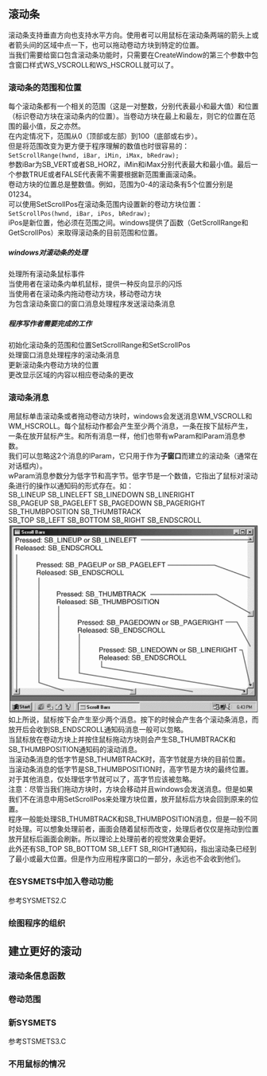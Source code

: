 ## 滚动条
滚动条支持垂直方向也支持水平方向。使用者可以用鼠标在滚动条两端的箭头上或者箭头间的区域中点一下，也可以拖动卷动方块到特定的位置。  
当我们需要给窗口包含滚动条功能时，只需要在CreateWindow的第三个参数中包含窗口样式WS_VSCROLL和WS_HSCROLL就可以了。  
### 滚动条的范围和位置
每个滚动条都有一个相关的范围（这是一对整数，分别代表最小和最大值）和位置（标识卷动方块在滚动条内的位置）。当卷动方块在最上和最左，则它的位置在范围的最小值，反之亦然。  
在内定情况下，范围从0（顶部或左部）到100（底部或右步）。  
但是将范围改变为更方便于程序理解的数值也时很容易的：  
`SetScrollRange(hwnd, iBar, iMin, iMax, bRedraw);`  
参数iBar为SB_VERT或者SB_HORZ，iMin和iMax分别代表最大和最小值。最后一个参数TRUE或者FALSE代表需不需要根据新范围重画滚动条。   
卷动方块的位置总是整数值。例如，范围为0-4的滚动条有5个位置分别是01234。  
可以使用SetScrollPos在滚动条范围内设置新的卷动方块位置：  
`SetScrollPos(hwnd, iBar, iPos, bRedraw);`  
iPos是新位置，他必须在范围之间。windows提供了函数（GetScrollRange和GetScrollPos）来取得滚动条的目前范围和位置。  
##### windows对滚动条的处理
处理所有滚动条鼠标事件  
当使用者在滚动条内单机鼠标，提供一种反向显示的闪烁  
当使用者在滚动条内拖动卷动方块，移动卷动方块  
为包含滚动条窗口的窗口消息处理程序发送滚动条消息  
##### 程序写作者需要完成的工作  
初始化滚动条的范围和位置SetScrollRange和SetScrollPos  
处理窗口消息处理程序的滚动条消息  
更新滚动条内卷动方块的位置  
更改显示区域的内容以相应卷动条的更改  
### 滚动条消息
用鼠标单击滚动条或者拖动卷动方块时，windows会发送消息WM_VSCROLL和WM_HSCROLL。每个鼠标动作都会产生至少两个消息，一条在按下鼠标产生，一条在放开鼠标产生。和所有消息一样，他们也带有wParam和lParam消息参数。  
我们可以忽略这2个消息的lParam，它只用于作为**子窗口**而建立的滚动条（通常在对话框内）。   
wParam消息参数分为低字节和高字节。低字节是一个数值，它指出了鼠标对滚动条进行的操作以通知码的形式存在。如：  
SB_LINEUP SB_LINELEFT SB_LINEDOWN SB_LINERIGHT  
SB_PAGEUP SB_PAGELEFT SB_PAGEDOWN SB_PAGERIGHT  
SB_THUMBPOSITION SB_THUMBTRACK   
SB_TOP SB_LEFT SB_BOTTOM SB_RIGHT SB_ENDSCROLL  
![](https://github.com/sii2017/image/blob/master/scroll.jpg)  
如上所说，鼠标按下会产生至少两个消息。按下的时候会产生各个滚动条消息，而放开后会收到SB_ENDSCROLL通知码消息一般可以忽略。  
当鼠标放在卷动方块上并按住鼠标拖动方块则会产生SB_THUMBTRACK和SB_THUMBPOSITION通知码的滚动消息。  
当滚动条消息的低字节是SB_THUMBTRACK时，高字节就是方块的目前位置。  
当滚动条消息的低字节是SB_THUMBPOSITION时，高字节是方块的最终位置。  
对于其他消息，仅处理低字节就可以了，高字节应该被忽略。  
注意：尽管当我们拖动方块时，方块会移动并且windows会发送消息。但是如果我们不在消息中用SetScrollPos来处理方块位置，放开鼠标后方块会回到原来的位置。  
程序一般能处理SB_THUMBTRACK和SB_THUMBPOSITION消息，但是一般不同时处理。可以想象处理前者，画面会随着鼠标而改变，处理后者仅仅是拖动到位置放开鼠标后画面会刷新。所以理论上处理前者的视觉效果会更好。  
此外还有SB_TOP SB_BOTTOM SB_LEFT SB_RIGHT通知码，指出滚动条已经到了最小或最大位置。但是作为应用程序窗口的一部分，永远也不会收到他们。  
### 在SYSMETS中加入卷动功能  
参考SYSMETS2.C  
### 绘图程序的组织
## 建立更好的滚动
### 滚动条信息函数
### 卷动范围
### 新SYSMETS
参考STSMETS3.C  
### 不用鼠标的情况